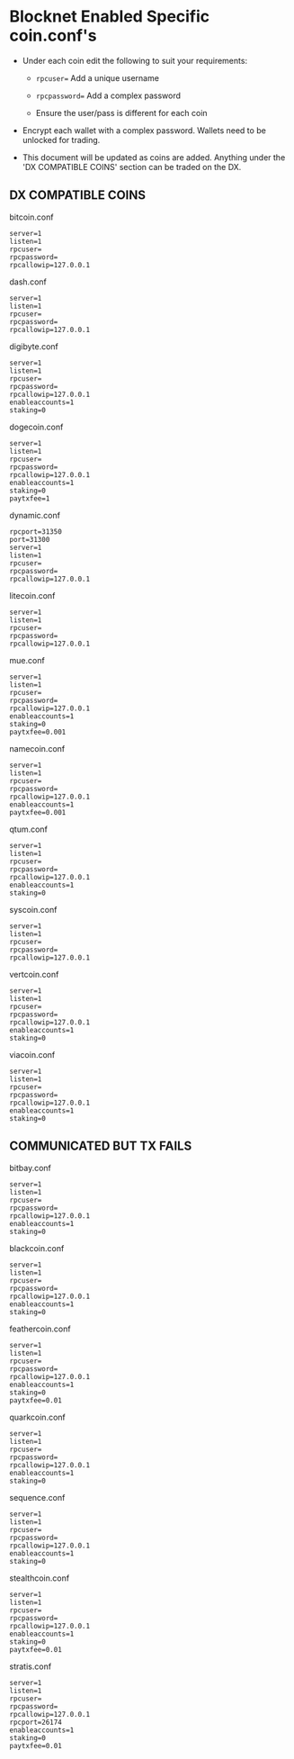 # Blocknet Enabled Specific coin.conf's

* Under each coin edit the following to suit your requirements:

  * ```rpcuser=``` Add a unique username
  * ```rpcpassword=``` Add a complex password
  
  * Ensure the user/pass is different for each coin
  
* Encrypt each wallet with a complex password. Wallets need to be unlocked for trading.

* This document will be updated as coins are added. Anything under the 'DX COMPATIBLE COINS' section can be traded on the DX.


## DX COMPATIBLE COINS
bitcoin.conf
```
server=1
listen=1
rpcuser=
rpcpassword=
rpcallowip=127.0.0.1
```

dash.conf
```
server=1
listen=1
rpcuser=
rpcpassword=
rpcallowip=127.0.0.1
```

digibyte.conf
```
server=1
listen=1
rpcuser=
rpcpassword=
rpcallowip=127.0.0.1
enableaccounts=1
staking=0
```

dogecoin.conf
```
server=1
listen=1
rpcuser=
rpcpassword=
rpcallowip=127.0.0.1
enableaccounts=1
staking=0
paytxfee=1
```

dynamic.conf
```
rpcport=31350
port=31300
server=1
listen=1
rpcuser=
rpcpassword=
rpcallowip=127.0.0.1
```

litecoin.conf
```
server=1
listen=1
rpcuser=
rpcpassword=
rpcallowip=127.0.0.1
```

mue.conf
```
server=1
listen=1
rpcuser=
rpcpassword=
rpcallowip=127.0.0.1
enableaccounts=1
staking=0
paytxfee=0.001
```

namecoin.conf
```
server=1
listen=1
rpcuser=
rpcpassword=
rpcallowip=127.0.0.1
enableaccounts=1
paytxfee=0.001
```

qtum.conf
```
server=1
listen=1
rpcuser=
rpcpassword=
rpcallowip=127.0.0.1
enableaccounts=1
staking=0
```

syscoin.conf
```
server=1
listen=1
rpcuser=
rpcpassword=
rpcallowip=127.0.0.1
```

vertcoin.conf
```
server=1
listen=1
rpcuser=
rpcpassword=
rpcallowip=127.0.0.1
enableaccounts=1
staking=0
```

viacoin.conf
```
server=1
listen=1
rpcuser=
rpcpassword=
rpcallowip=127.0.0.1
enableaccounts=1
staking=0
```


## COMMUNICATED BUT TX FAILS
bitbay.conf
```
server=1
listen=1
rpcuser=
rpcpassword=
rpcallowip=127.0.0.1
enableaccounts=1
staking=0
```

blackcoin.conf
```
server=1
listen=1
rpcuser=
rpcpassword=
rpcallowip=127.0.0.1
enableaccounts=1
staking=0
```

feathercoin.conf
```
server=1
listen=1
rpcuser=
rpcpassword=
rpcallowip=127.0.0.1
enableaccounts=1
staking=0
paytxfee=0.01
```

quarkcoin.conf
```
server=1
listen=1
rpcuser=
rpcpassword=
rpcallowip=127.0.0.1
enableaccounts=1
staking=0
```

sequence.conf
```
server=1
listen=1
rpcuser=
rpcpassword=
rpcallowip=127.0.0.1
enableaccounts=1
staking=0
```

stealthcoin.conf
```
server=1
listen=1
rpcuser=
rpcpassword=
rpcallowip=127.0.0.1
enableaccounts=1
staking=0
paytxfee=0.01
```

stratis.conf
```
server=1
listen=1
rpcuser=
rpcpassword=
rpcallowip=127.0.0.1
rpcport=26174
enableaccounts=1
staking=0
paytxfee=0.01
```

